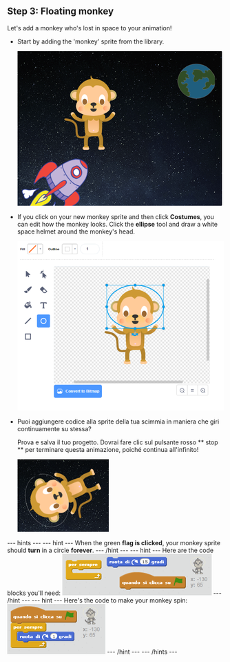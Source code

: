 ## Step 3: Floating monkey

Let's add a monkey who's lost in space to your animation!

+ Start by adding the 'monkey' sprite from the library.
    
    ![Adding a monkey sprite](images/space-monkey-sprite.png)

+ If you click on your new monkey sprite and then click **Costumes**, you can edit how the monkey looks. Click the **ellipse** tool and draw a white space helmet around the monkey's head.
    
    ![Monkey space helmet](images/space-monkey-edit.png)

+ Puoi aggiungere codice alla sprite della tua scimmia in maniera che giri continuamente su stessa?
    
    Prova e salva il tuo progetto. Dovrai fare clic sul pulsante rosso ** stop ** per terminare questa animazione, poiché continua all'infinito!
    
    ![Blocchi per una scimmia che gira su se stessa](images/space-spin-test.png)

\--- hints \--- \--- hint \--- When the green **flag is clicked**, your monkey sprite should **turn** in a circle **forever**. \--- /hint \--- \--- hint \--- Here are the code blocks you'll need: ![Blocks for a spinning monkey](images/space-spin-blocks.png) \--- /hint \--- \--- hint \--- Here's the code to make your monkey spin: ![Code for a spinning monkey](images/space-spin-code.png) \--- /hint \--- \--- /hints \---
